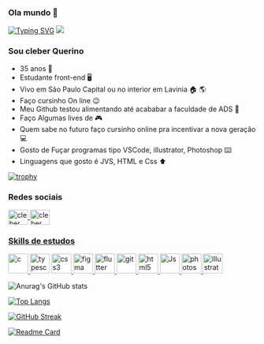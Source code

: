 

### Ola mundo 👋
[![Typing SVG](https://readme-typing-svg.herokuapp.com?color=AE13C8&lines=Voltei+agora!+Aguarde!;Que+vou;Codar+bastante+coisa;Desafios+quero+superar)](https://git.io/typing-svg)
![](https://komarev.com/ghpvc/?username=Thasyz&color=ff69b4)

### Sou cleber Querino
- 35 anos :heartbeat:
- Estudante front-end :desktop_computer:	
- Vivo em São Paulo Capital ou no interior em Lavinia :house:	:earth_americas:
- Faço cursinho On line :wink:
- Meu Github testou alimentando até acababar a faculdade de ADS :money_mouth_face:
- Faço Algumas lives de :video_game:	
- Quem sabe no futuro faço cursinho online pra incentivar a nova geração :computer:	
- Gosto de Fuçar programas tipo VSCode, illustrator, Photoshop :keyboard:	
- Linguagens que gosto é JVS, HTML e Css :arrow_up:	


[![trophy](https://github-profile-trophy.vercel.app/?username=Thasyz&theme=discord&column=3&margin-w=15&margin-h=15)](https://github.com/Thasyz/github-profile-trophy)

### Redes sociais
<a href="https://www.linkedin.com/in/cleber-querino-dos-santos-745942109/" target _blank>
  <img align="center" alt="cleber linkedin" height="30" width="40" src="https://cdn.jsdelivr.net/gh/devicons/devicon/icons/linkedin/linkedin-original.svg" style="max-width:100%;"</a>
  
  <a href="https://www.facebook.com/cleber.urameshi.87/" target _blank>
  <img align="center" alt="cleber linkedin" height="30" width="40" src="https://cdn.jsdelivr.net/gh/devicons/devicon/icons/facebook/facebook-original.svg" style="max-width:100%;"</a>
    
 
### Skills de estudos

<p align="left"> <a href="https://getbootstrap.com/" target="_blank"> <img src="https://cdn.jsdelivr.net/gh/devicons/devicon/icons/bootstrap/bootstrap-plain.svg" alt="c" width="40" height="40"/> </a> 
<a href="https://www.typescriptlang.org/" target="_blank"> <img src="https://cdn.jsdelivr.net/gh/devicons/devicon/icons/typescript/typescript-original.svg" alt="typescript" width="40" height="40"/></a>
<a href="https://www.w3schools.com/css/" target="_blank"> <img src="https://cdn.jsdelivr.net/gh/devicons/devicon/icons/css3/css3-original.svg" alt="css3" width="40" height="40"/> </a> 
<a href="https://www.figma.com/" target="_blank"> <img src="https://www.vectorlogo.zone/logos/figma/figma-icon.svg" alt="figma" width="40" height="40"/> </a>
<a href="https://flutter.dev" target="_blank"> <img src="https://www.vectorlogo.zone/logos/flutterio/flutterio-icon.svg" alt="flutter" width="40" height="40"/> </a> 
<a href="https://git-scm.com/" target="_blank"> <img src="https://www.vectorlogo.zone/logos/git-scm/git-scm-icon.svg" alt="git" width="40" height="40"/> </a>
<a href="https://www.w3.org/html/" target="_blank"> <img src="https://www.vectorlogo.zone/logos/w3_html5/w3_html5-icon.svg" alt="html5" width="40" height="40"/> </a> 
<a href="https://developer.mozilla.org/pt-BR/docs/Web/JavaScript" target="_blank"> <img src="https://www.vectorlogo.zone/logos/javascript/javascript-icon.svg" alt="Js" width="40" height="40"/> </a> 
<a href="https://www.photoshop.com/en" target="_blank"> <img src="https://cdn.jsdelivr.net/gh/devicons/devicon/icons/photoshop/photoshop-plain.svg" alt="photoshop" width="40" height="40"/> </a> 
<a href="https://www.adobe.com/br/products/illustrator.html?sdid=KQPNY&mv=search&ef_id=Cj0KCQjwraqHBhDsARIsAKuGZeG9TOoMy4J8k1QdHbA4yXx--RTJsJmqpEOvkWISjkPvaumJzcU3UjEaAiGnEALw_wcB:G:s&s_kwcid=AL!3085!3!442396626644!e!!g!!illustrator!188190582!10039578942&gclid=Cj0KCQjwraqHBhDsARIsAKuGZeG9TOoMy4J8k1QdHbA4yXx--RTJsJmqpEOvkWISjkPvaumJzcU3UjEaAiGnEALw_wcB" target="_blank"> <img src="https://cdn.jsdelivr.net/gh/devicons/devicon/icons/illustrator/illustrator-plain.svg" alt="Illustrator" width="40" height="40"/> </a> </p>
      
<!--
**Thasyz/Thasyz** is a ✨ _special_ ✨ repository because its `README.md` (this file) appears on your GitHub profile.

Here are some ideas to get you started:


- 🔭 I’m currently working on ...
- 🌱 I’m currently learning ...
- 👯 I’m looking to collaborate on ...
- 🤔 I’m looking for help with ...
- 💬 Ask me about ...
- 📫 How to reach me: ...
- 😄 Pronouns: ...
- ⚡ Fun fact: ...
-->
![Anurag's GitHub stats](https://github-readme-stats.vercel.app/api?username=Thasyz&show_icons=true&theme=synthwave)

[![Top Langs](https://github-readme-stats.vercel.app/api/top-langs/?username=Thasyz&layout=compact&theme=synthwave)](https://github.com/Thasyz/github-readme-stats)

    
[![GitHub Streak](http://github-readme-streak-stats.herokuapp.com?user=thasyz&theme=synthwave)](https://git.io/streak-stats)
    
[![Readme Card](https://github-readme-stats.vercel.app/api/pin/?username=Thasyz&repo=github-readme-stats&theme=synthwave)](https://github.com/Thasyz/github-readme-stats)

    





